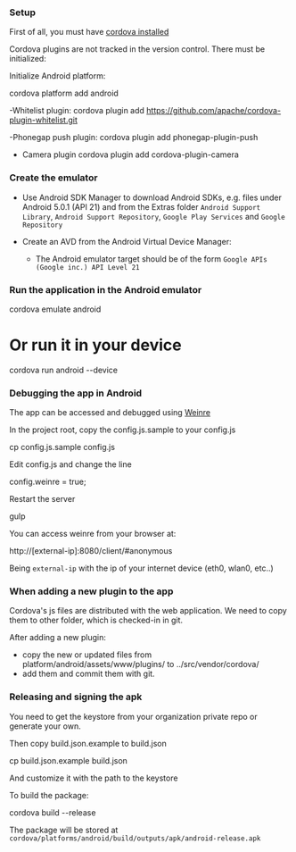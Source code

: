 ### Setup

First of all, you must have [cordova installed](https://cordova.apache.org/docs/en/4.0.0/guide_cli_index.md.html)

Cordova plugins are not tracked in the version control. There must be initialized:

Initialize Android platform:

  cordova platform add android

-Whitelist plugin:
    cordova plugin add https://github.com/apache/cordova-plugin-whitelist.git

-Phonegap push plugin:
    cordova plugin add phonegap-plugin-push

- Camera plugin
    cordova plugin add cordova-plugin-camera

### Create the emulator
  - Use Android SDK Manager to download Android SDKs, e.g. files under Android 5.0.1 (API 21) and from the Extras folder ```Android Support Library```, ```Android Support Repository```, ```Google Play Services``` and ```Google Repository```

  - Create an AVD from the Android Virtual Device Manager:
    - The Android emulator target should be of the form ```Google APIs (Google inc.) API Level 21```

### Run the application in the Android emulator

  cordova emulate android

  # Or run it in your device
  
  cordova run android --device

### Debugging the app in Android

The app can be accessed and debugged using [Weinre](http://people.apache.org/~pmuellr/weinre-docs/latest/Home.html)

In the project root, copy the config.js.sample to your config.js

  cp config.js.sample config.js

Edit config.js and change the line

  config.weinre = true;

Restart the server

  gulp

You can access weinre from your browser at:

  http://[external-ip]:8080/client/#anonymous

Being `external-ip` with the ip of your internet device (eth0, wlan0, etc..)

### When adding a new plugin to the app

Cordova's js files are distributed with the web application. We need to copy them
to other folder, which is checked-in in git.

After adding a new plugin:

-  copy the new or updated files from platform/android/assets/www/plugins/ to ../src/vendor/cordova/
-  add them and commit them with git.

### Releasing and signing the apk

You need to get the keystore from your organization private repo or generate your own.

Then copy build.json.example to build.json

  cp build.json.example build.json

And customize it with the path to the keystore

To build the package:

  cordova build --release

The package will be stored at `cordova/platforms/android/build/outputs/apk/android-release.apk`
